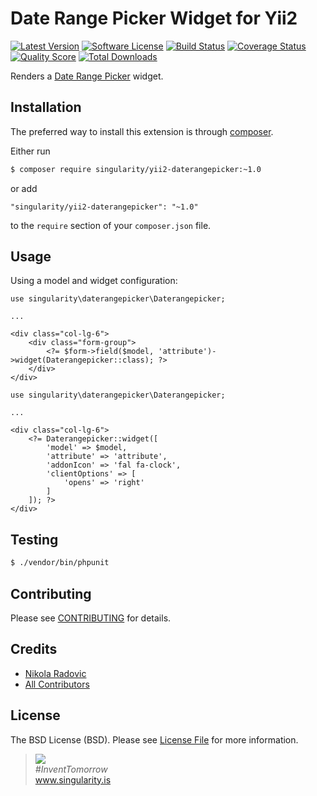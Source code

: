 # Date Range Picker Widget for Yii2

[![Latest Version](https://img.shields.io/github/tag/singularity-is/yii2-daterangepicker.svg?style=flat-square&label=release)](https://github.com/singularity-is/yii2-daterangepicker/tags)
[![Software License](https://img.shields.io/badge/license-MIT-brightgreen.svg?style=flat-square)](LICENSE.md)
[![Build Status](https://img.shields.io/travis/singularity/yii2-daterangepicker/master.svg?style=flat-square)](https://travis-ci.org/singularity/yii2-daterangepicker)
[![Coverage Status](https://img.shields.io/scrutinizer/coverage/g/singularity/yii2-daterangepicker.svg?style=flat-square)](https://scrutinizer-ci.com/g/singularity/yii2-daterangepicker/code-structure)
[![Quality Score](https://img.shields.io/scrutinizer/g/singularity/yii2-daterangepicker.svg?style=flat-square)](https://scrutinizer-ci.com/g/singularity/yii2-daterangepicker)
[![Total Downloads](https://img.shields.io/packagist/dt/singularity/yii2-daterangepicker.svg?style=flat-square)](https://packagist.org/packages/singularity/yii2-daterangepicker)

Renders a [Date Range Picker](http://www.daterangepicker.com) widget.

## Installation

The preferred way to install this extension is through [composer](http://getcomposer.org/download/).

Either run

```bash
$ composer require singularity/yii2-daterangepicker:~1.0
```

or add

```
"singularity/yii2-daterangepicker": "~1.0"
```

to the `require` section of your `composer.json` file.

## Usage

Using a model and widget configuration:

```
use singularity\daterangepicker\Daterangepicker;

...

<div class="col-lg-6">
    <div class="form-group">
        <?= $form->field($model, 'attribute')->widget(Daterangepicker::class); ?>
    </div>
</div>
```

```
use singularity\daterangepicker\Daterangepicker;

...

<div class="col-lg-6">
    <?= Daterangepicker::widget([
        'model' => $model,
        'attribute' => 'attribute',
        'addonIcon' => 'fal fa-clock',
        'clientOptions' => [
            'opens' => 'right'
        ]
    ]); ?>
</div>
```

## Testing

```bash
$ ./vendor/bin/phpunit
```

## Contributing

Please see [CONTRIBUTING](CONTRIBUTING.md) for details.

## Credits

- [Nikola Radovic](https://github.com/dzona)
- [All Contributors](https://github.com/singularity-is/yii2-daterangepicker/graphs/contributors)

## License

The BSD License (BSD). Please see [License File](LICENSE.md) for more information.

<blockquote>
    <a href="https://singularity.is"><img src="http://www.gravatar.com/avatar/8663d48ea6093d2ce917217ceeca1cc2.png"></a><br>
    <i>#InventTomorrow</i><br>
    <a href="https://www.singularity.is">www.singularity.is</a>
</blockquote>
